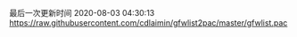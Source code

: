 最后一次更新时间 2020-08-03 04:30:13
https://raw.githubusercontent.com/cdlaimin/gfwlist2pac/master/gfwlist.pac

